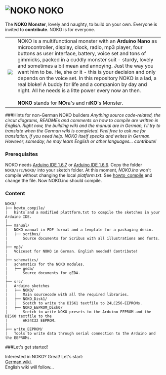 # ![NOKO](http://www.nikolairadke.de/NOKO/noko_klein.png) NOKO

The **NOKO Monster**, lovely and naughty, to build on your own. Everyone is invited to **contribute**. NOKO is for everyone. 

<table border="0">
  <tr>
    <td><img src="http://www.nikolairadke.de/NOKO/noko_nr2.png" /></td>
    <td>
    NOKO is a multifunctional monster with an <b>Arduino Nano</b> as microcontroller, display, clock, radio, mp3 player,           four buttons as user interface, battery, voice set and  tons of gimmicks, packed in a cuddly monster suit - sturdy,
    lovely and sometimes a bit mean and annoying. Just the way you want him to be. He, she or it - this is your decision     and only depends on the voice set. In this repository NOKO is a lad, a real bloke! A buddy for life and a companion      by day and night. All he needs is a litte power every now an then.<br />
    <br>
    <b>NOKO</b> stands for <b>NO</b>ra's and ni<b>KO</b>'s Monster.
    </td> 
  </tr>
</table>

###Hints for non-German NOKO builders
*Anything source code-related, the circut diagrams, READMEs and comments on how to compile are written in English. Right now, the building wiki and the manual are in German, i'll try to translate when the German wiki is completed. Feel free to ask me for translation, if you need help. NOKO itself speaks and writes in German. However, someday, he may learn English or other languages... contribute!*

### Prerequisites
NOKO needs [Arduino IDE 1.6.7](https://www.arduino.cc/en/Main/Software) or [Arduino IDE 1.6.6](https://www.arduino.cc/en/Main/OldSoftwareReleases#previous). Copy the folder `NOKO/src/NOKO/` into your sketch folder. At this moment, *NOKO.ino* won't compile without changing the local *platform.txt*. See [howto_compile](https://github.com/NikolaiRadke/NOKO/tree/master/howto_compile) and change the file. Now NOKO.ino should compile.

### Content

```
NOKO/
├── howto_compile/
|   hints and a modified plattform.txt to compile the sketches in your Arduino IDE.
|
├── manual/
|   NOKO manual in PDF format and a template for a packaging desin.
|   ├── scribus/
|       Source documents for Scribus with all illustrations and fonts.
|
├── mp3/
|   Voiceset for NOKO in German. English needed? Contribute!
|          
├── schematics/
|   schematics for the NOKO modules.
|   ├── geda/
|       Source documents for gEDA.
|
├── src/
|   Arduino sketches
|   ├── NOKO/
|   |   Main sourcecode with all the required libraries.
|   ├── NOKO_Disk1/
|   |   Scetch to write the DISK1 textfile to 24LC256-EEPROMs.
|   ├── NOKO_EEPROM_Disk0/
|       Scetch to write NOKO presets to the Arduino EEPROM and the DISK0 textfile to the
|       AH24C32 EEPROM.
|
├── write_EEPROM/
|   Tools to write data through serial connection to the Arduino and the EEPROMs. 
```
###Let's get started!

Interested in NOKO? Great! Let's start:  
[German wiki](https://github.com/NikolaiRadke/NOKO/wiki).  
English wiki will follow...
